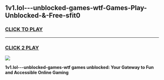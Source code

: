 
## 1v1.lol---unblocked-games-wtf-Games-Play-Unblocked-&-Free-sfit0
<h3>
<a href="https://premium76.site?title=1v1.lol---unblocked-games-wtf&ref=24A">CLICK TO PLAY</a></h3>
<hr>

<h3>
<a href="https://premium76.site?title=1v1.lol---unblocked-games-wtf&ref=24A">CLICK 2 PLAY</a>
  
</h3>

<a href="https://premium76.site?title=1v1.lol---unblocked-games-wtf&ref=24A"><img src="https://clearcache.store/games.png"></a>


**1v1.lol---unblocked-games-wtf games unblocked: Your Gateway to Fun and Accessible Online Gaming**

